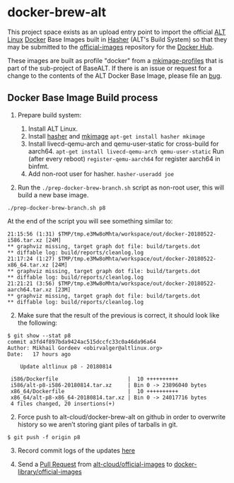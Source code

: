 docker-brew-alt
==================

This project space exists as an upload entry point to import the official
[ALT Linux](https://altlinux.org) [Docker](https://www.docker.com)
Base Images built in [Hasher](https://en.altlinux.org/Hasher)
(ALT's Build System) so that they may be submitted to the
[official-images](https://github.com/docker-library/official-images) repository
for the [Docker Hub](https://hub.docker.com/).

These images are built as profile "docker" from a
[mkimage-profiles](http://nightly.altlinux.org/docs/mkimage-profiles.html)
that is part of the sub-project of BaseALT. If there
is an issue or request for a change to the contents of the ALT Docker Base
Image, please file an
[bug](https://bugzilla.altlinux.org).

Docker Base Image Build process
--------------------------------

1. Prepare build system:
   1. Install ALT Linux.
   2. Install [hasher](https://en.altlinux.org/Hasher) and [mkimage](https://en.altlinux.org/Mkimage)
     `apt-get install hasher mkimage`
   3. Install livecd-qemu-arch and qemu-user-static for cross-build for aarch64.
     `apt-get install livecd-qemu-arch qemu-user-static`
      Run (after every reboot) `register-qemu-aarch64` for register aarch64 in binfmt.
   4. Add non-root user for hasher.
     `hasher-useradd joe`

2. Run the `./prep-docker-brew-branch.sh` script as non-root user, this will build a new base image.

```
./prep-docker-brew-branch.sh p8
```

   At the end of the script you will see something similar to:

```
21:15:56 (1:31) $TMP/tmp.e3Mw8oMhta/workspace/out/docker-20180522-i586.tar.xz [24M]
** graphviz missing, target graph dot file: build/targets.dot
** diffable log: build/reports/cleanlog.log
21:17:24 (1:27) $TMP/tmp.e3Mw8oMhta/workspace/out/docker-20180522-x86_64.tar.xz [24M]
** graphviz missing, target graph dot file: build/targets.dot
** diffable log: build/reports/cleanlog.log
21:21:21 (3:56) $TMP/tmp.e3Mw8oMhta/workspace/out/docker-20180522-aarch64.tar.xz [23M]
** graphviz missing, target graph dot file: build/targets.dot
** diffable log: build/reports/cleanlog.log
```

2. Make sure that the result of the previous is correct, it should look like the
   following:

```
$ git show --stat p8
commit a3fd4f897bda9424ac515dccfc33c0a46da96a64
Author: Mikhail Gordeev <obirvalger@altlinux.org>
Date:   17 hours ago

    Update altlinux p8 - 20180814

 i586/Dockerfile                      |  10 ++++++++++
 i586/alt-p8-i586-20180814.tar.xz     | Bin 0 -> 23896040 bytes
 x86_64/Dockerfile                    |  10 ++++++++++
 x86_64/alt-p8-x86_64-20180814.tar.xz | Bin 0 -> 24017716 bytes
 4 files changed, 20 insertions(+)
```

2. Force push to alt-cloud/docker-brew-alt on github in order to overwrite
   history so we aren’t storing giant piles of tarballs in git.

```
$ git push -f origin p8
```

3. Record commit logs of the updates
   [here](https://github.com/alt-cloud/official-images/blob/master/library/alt)

4. Send a [Pull Request](https://help.github.com/articles/using-pull-requests/)
   from
   [alt-cloud/official-images](https://github.com/alt-cloud/official-images)
   to
   [docker-library/official-images](https://github.com/docker-library/official-images/)
